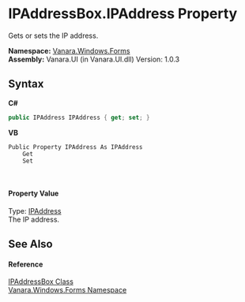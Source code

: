# IPAddressBox.IPAddress Property 
 

Gets or sets the IP address.

**Namespace:**&nbsp;<a href="c580cf52-4028-70db-28d0-f9b1abc03861">Vanara.Windows.Forms</a><br />**Assembly:**&nbsp;Vanara.UI (in Vanara.UI.dll) Version: 1.0.3

## Syntax

**C#**<br />
``` C#
public IPAddress IPAddress { get; set; }
```

**VB**<br />
``` VB
Public Property IPAddress As IPAddress
	Get
	Set
```

<br />

#### Property Value
Type: <a href="http://msdn2.microsoft.com/en-us/library/s128tyf6" target="_blank">IPAddress</a><br />The IP address.

## See Also


#### Reference
<a href="15467108-9b99-3a01-fe08-01899a59a882">IPAddressBox Class</a><br /><a href="c580cf52-4028-70db-28d0-f9b1abc03861">Vanara.Windows.Forms Namespace</a><br />